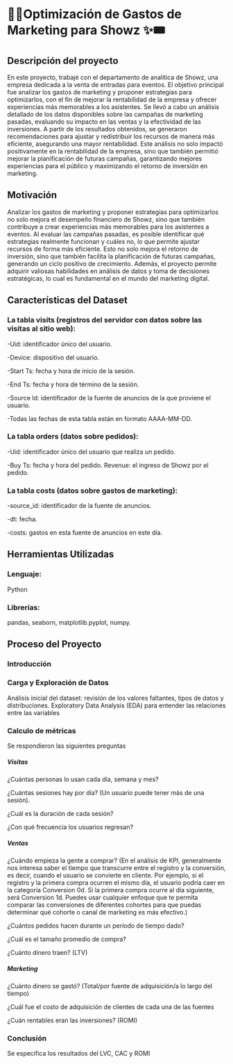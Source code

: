 # 🎫🎪Optimización de Gastos de Marketing para Showz ✨🎟️
## Descripción del proyecto
En este proyecto, trabajé con el departamento de analítica de Showz, una empresa dedicada a la venta de entradas para eventos. El objetivo principal fue analizar los gastos de marketing y proponer estrategias para optimizarlos, con el fin de mejorar la rentabilidad de la empresa y ofrecer experiencias más memorables a los asistentes.
Se llevó a cabo un análisis detallado de los datos disponibles sobre las campañas de marketing pasadas, evaluando su impacto en las ventas y la efectividad de las inversiones. A partir de los resultados obtenidos, se generaron recomendaciones para ajustar y redistribuir los recursos de manera más eficiente, asegurando una mayor rentabilidad.
Este análisis no solo impactó positivamente en la rentabilidad de la empresa, sino que también permitió mejorar la planificación de futuras campañas, garantizando mejores experiencias para el público y maximizando el retorno de inversión en marketing.

## Motivación 
Analizar los gastos de marketing y proponer estrategias para optimizarlos no solo mejora el desempeño financiero de Showz, sino que también contribuye a crear experiencias más memorables para los asistentes a eventos. Al evaluar las campañas pasadas, es posible identificar qué estrategias realmente funcionan y cuáles no, lo que permite ajustar recursos de forma más eficiente. Esto no solo mejora el retorno de inversión, sino que también facilita la planificación de futuras campañas, generando un ciclo positivo de crecimiento. Además, el proyecto permite adquirir valiosas habilidades en análisis de datos y toma de decisiones estratégicas, lo cual es fundamental en el mundo del marketing digital. 

## Características del Dataset

### La tabla visits (registros del servidor con datos sobre las visitas al sitio web):

-Uid: identificador único del usuario.

-Device: dispositivo del usuario.

-Start Ts: fecha y hora de inicio de la sesión.

-End Ts: fecha y hora de término de la sesión.

-Source Id: identificador de la fuente de anuncios de la que proviene el usuario.

-Todas las fechas de esta tabla están en formato AAAA-MM-DD.

### La tabla orders (datos sobre pedidos):

-Uid: identificador único del usuario que realiza un pedido.

-Buy Ts: fecha y hora del pedido. Revenue: el ingreso de Showz por el pedido.

### La tabla costs (datos sobre gastos de marketing):

-source_id: identificador de la fuente de anuncios.

-dt: fecha.

-costs: gastos en esta fuente de anuncios en este día.

## Herramientas Utilizadas
### Lenguaje:
Python 
### Librerías:
pandas,
seaborn, 
matplotlib.pyplot, 
numpy.

## Proceso del Proyecto
### Introducción
### Carga y Exploración de Datos
Análisis inicial del dataset: revisión de los valores faltantes, tipos de datos y distribuciones.
Exploratory Data Analysis (EDA) para entender las relaciones entre las variables

### Calculo de métricas
Se respondieron las siguientes preguntas
##### Visitas
¿Cuántas personas lo usan cada día, semana y mes?

¿Cuántas sesiones hay por día? (Un usuario puede tener más de una sesión).

¿Cuál es la duración de cada sesión?

¿Con qué frecuencia los usuarios regresan?

 ##### Ventas
¿Cuándo empieza la gente a comprar? (En el análisis de KPI, generalmente nos interesa saber el tiempo que transcurre entre el registro y la conversión, es decir, cuando el usuario se convierte en cliente. Por ejemplo, si el registro y la primera compra ocurren el mismo día, el usuario podría caer en la categoría Conversion 0d. Si la primera compra ocurre al día siguiente, será Conversion 1d. Puedes usar cualquier enfoque que te permita comparar las conversiones de diferentes cohortes para que puedas determinar qué cohorte o canal de marketing es más efectivo.)

¿Cuántos pedidos hacen durante un período de tiempo dado?

¿Cuál es el tamaño promedio de compra?

¿Cuánto dinero traen? (LTV)

##### Marketing
¿Cuánto dinero se gastó? (Total/por fuente de adquisición/a lo largo del tiempo)

¿Cuál fue el costo de adquisición de clientes de cada una de las fuentes

¿Cuán rentables eran las inversiones? (ROMI)

### Conclusión 
Se especifica los resultados del LVC, CAC y ROMI 





